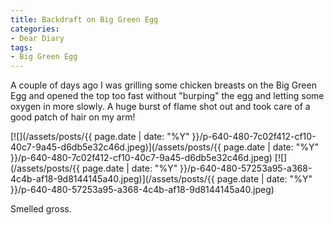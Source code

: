 ```yaml
---
title: Backdraft on Big Green Egg
categories:
- Dear Diary
tags:
- Big Green Egg
---
```


A couple of days ago I was grilling some chicken breasts on the Big Green Egg and opened the top too fast without "burping" the egg and letting some oxygen in more slowly. A huge burst of flame shot out and took care of a good patch of hair on my arm!

[![](/assets/posts/{{ page.date | date: "%Y" }}/p-640-480-7c02f412-cf10-40c7-9a45-d6db5e32c46d.jpeg)](/assets/posts/{{ page.date | date: "%Y" }}/p-640-480-7c02f412-cf10-40c7-9a45-d6db5e32c46d.jpeg) [![](/assets/posts/{{ page.date | date: "%Y" }}/p-640-480-57253a95-a368-4c4b-af18-9d8144145a40.jpeg)](/assets/posts/{{ page.date | date: "%Y" }}/p-640-480-57253a95-a368-4c4b-af18-9d8144145a40.jpeg)

Smelled gross.
